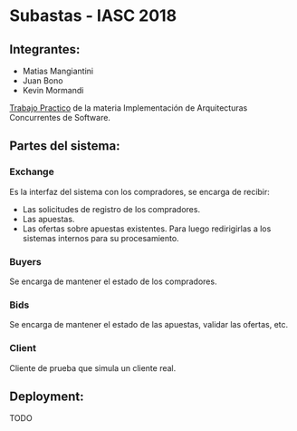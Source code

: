# Subastas - IASC 2018

## Integrantes:

- Matias Mangiantini
- Juan Bono
- Kevin Mormandi

[Trabajo Practico](https://docs.google.com/document/d/19LNOQ6UVRD1bX99NxAA7DfSlM4BvavbCQtwrhkj7U8c/edit) de la materia Implementación de Arquitecturas Concurrentes de Software.

## Partes del sistema:

### Exchange
Es la interfaz del sistema con los compradores, se encarga de recibir:
  - Las solicitudes de registro de los compradores.
  - Las apuestas.
  - Las ofertas sobre apuestas existentes.
Para luego redirigirlas a los sistemas internos para su procesamiento.

### Buyers
Se encarga de mantener el estado de los compradores. 

### Bids
Se encarga de mantener el estado de las apuestas, validar las ofertas, etc.

### Client
Cliente de prueba que simula un cliente real.

## Deployment:
TODO
